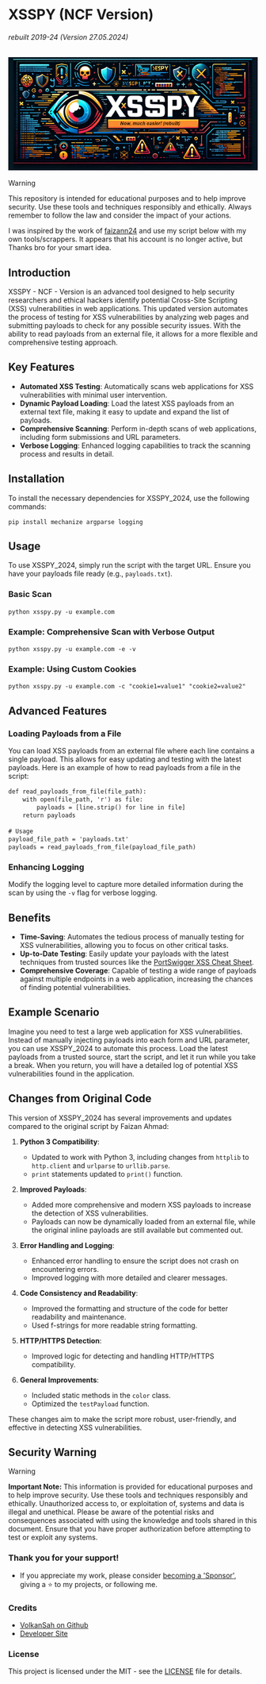 # XSSPY (NCF Version)
###### rebuilt 2019-24 (Version 27.05.2024)
![XSS Py Rebuillt](xsspy-jpg.jpg)

> [!WARNING]
> This repository is intended for educational purposes and to help improve security. Use these tools and techniques responsibly and ethically. Always remember to follow the law and consider the impact of your actions.


I was inspired by the work of [faizann24](https://github.com/faizann24/XssPy) and use my script below with my own tools/scrappers. It appears that his account is no longer active, but Thanks bro for your smart idea.


## Introduction
XSSPY - NCF - Version is an advanced tool designed to help security researchers and ethical hackers identify potential Cross-Site Scripting (XSS) vulnerabilities in web applications. This updated version automates the process of testing for XSS vulnerabilities by analyzing web pages and submitting payloads to check for any possible security issues. With the ability to read payloads from an external file, it allows for a more flexible and comprehensive testing approach.

## Key Features
- **Automated XSS Testing**: Automatically scans web applications for XSS vulnerabilities with minimal user intervention.
- **Dynamic Payload Loading**: Load the latest XSS payloads from an external text file, making it easy to update and expand the list of payloads.
- **Comprehensive Scanning**: Perform in-depth scans of web applications, including form submissions and URL parameters.
- **Verbose Logging**: Enhanced logging capabilities to track the scanning process and results in detail.

## Installation
To install the necessary dependencies for XSSPY_2024, use the following commands:

```
pip install mechanize argparse logging
```

## Usage
To use XSSPY_2024, simply run the script with the target URL. Ensure you have your payloads file ready (e.g., `payloads.txt`).

### Basic Scan
```
python xsspy.py -u example.com
```

### Example: Comprehensive Scan with Verbose Output
```
python xsspy.py -u example.com -e -v
```

### Example: Using Custom Cookies
```
python xsspy.py -u example.com -c "cookie1=value1" "cookie2=value2"
```

## Advanced Features

### Loading Payloads from a File
You can load XSS payloads from an external file where each line contains a single payload. This allows for easy updating and testing with the latest payloads. Here is an example of how to read payloads from a file in the script:

```
def read_payloads_from_file(file_path):
    with open(file_path, 'r') as file:
        payloads = [line.strip() for line in file]
    return payloads

# Usage
payload_file_path = 'payloads.txt'
payloads = read_payloads_from_file(payload_file_path)
```

### Enhancing Logging
Modify the logging level to capture more detailed information during the scan by using the `-v` flag for verbose logging.

## Benefits
- **Time-Saving**: Automates the tedious process of manually testing for XSS vulnerabilities, allowing you to focus on other critical tasks.
- **Up-to-Date Testing**: Easily update your payloads with the latest techniques from trusted sources like the [PortSwigger XSS Cheat Sheet](https://portswigger.net/web-security/cross-site-scripting/cheat-sheet).
- **Comprehensive Coverage**: Capable of testing a wide range of payloads against multiple endpoints in a web application, increasing the chances of finding potential vulnerabilities.

## Example Scenario
Imagine you need to test a large web application for XSS vulnerabilities. Instead of manually injecting payloads into each form and URL parameter, you can use XSSPY_2024 to automate this process. Load the latest payloads from a trusted source, start the script, and let it run while you take a break. When you return, you will have a detailed log of potential XSS vulnerabilities found in the application.

## Changes from Original Code
This version of XSSPY_2024 has several improvements and updates compared to the original script by Faizan Ahmad:

1. **Python 3 Compatibility**:
   - Updated to work with Python 3, including changes from `httplib` to `http.client` and `urlparse` to `urllib.parse`.
   - `print` statements updated to `print()` function.

2. **Improved Payloads**:
   - Added more comprehensive and modern XSS payloads to increase the detection of XSS vulnerabilities.
   - Payloads can now be dynamically loaded from an external file, while the original inline payloads are still available but commented out.

3. **Error Handling and Logging**:
   - Enhanced error handling to ensure the script does not crash on encountering errors.
   - Improved logging with more detailed and clearer messages.

4. **Code Consistency and Readability**:
   - Improved the formatting and structure of the code for better readability and maintenance.
   - Used f-strings for more readable string formatting.

5. **HTTP/HTTPS Detection**:
   - Improved logic for detecting and handling HTTP/HTTPS compatibility.

6. **General Improvements**:
   - Included static methods in the `color` class.
   - Optimized the `testPayload` function.

These changes aim to make the script more robust, user-friendly, and effective in detecting XSS vulnerabilities.

## Security Warning
> [!WARNING]
> **Important Note:** This information is provided for educational purposes and to help improve security. Use these tools and techniques responsibly and ethically. Unauthorized access to, or exploitation of, systems and data is illegal and unethical. Please be aware of the potential risks and consequences associated with using the knowledge and tools shared in this document. Ensure that you have proper authorization before attempting to test or exploit any systems.

### Thank you for your support!
- If you appreciate my work, please consider [becoming a 'Sponsor'](https://github.com/sponsors/volkansah), giving a :star: to my projects, or following me.

### Credits
- [VolkanSah on Github](https://github.com/volkansah)
- [Developer Site](https://volkansah.github.io)

### License
This project is licensed under the MIT - see the [LICENSE](LICENSE) file for details.

